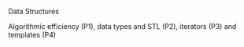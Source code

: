 Data Structures

Algorithmic efficiency (P1), data types and STL (P2), iterators (P3) and templates (P4)
